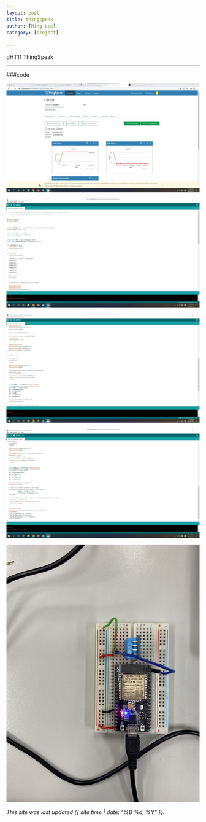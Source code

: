 ```yaml
---
layout: post
title: thingspeak
author: [Ming Lee]
category: [project]

---
```


dHT11 ThingSpeak

---
###code

![](https://github.com/Ming5980/MCU-porject/blob/main/images/thingspeak.jpg?raw=true)

![](https://github.com/Ming5980/MCU-porject/blob/main/images/thingspeak_code1.jpg?raw=true)

![](https://github.com/Ming5980/MCU-porject/blob/main/images/thingspeak_code2.jpg?raw=true)

![](https://github.com/Ming5980/MCU-porject/blob/main/images/thingspeak_code3.jpg?raw=true)

![](https://github.com/Ming5980/MCU-porject/blob/main/images/thinkspeak_board.jpg?raw=true)

*This site was last updated {{ site.time | date: "%B %d, %Y" }}.*
